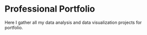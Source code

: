 # Professional Portfolio

Here I gather all my data analysis and data visualization projects for portfolio.
